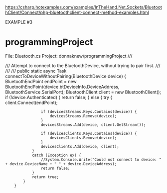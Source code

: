 https://csharp.hotexamples.com/examples/InTheHand.Net.Sockets/BluetoothClient/Connect/php-bluetoothclient-connect-method-examples.html

EXAMPLE #3


# programmingProject

File: Bluetooth.cs  Project: donnaknew/programmingProject
        /// <summary>
        /// Attempt to connect to the BluetoothDevice, without trying to pair first.
        /// </summary>
        /// <param name="device"></param>
        /// <returns></returns>
        public static async Task<Boolean> connectToDeviceWithoutPairing(BluetoothDevice device) {
            BluetoothEndPoint endPoint = new BluetoothEndPoint(device.btDeviceInfo.DeviceAddress, BluetoothService.SerialPort);
            BluetoothClient client = new BluetoothClient();
            if (!device.Authenticated) {
                return false;
            }
            else {
                try {
                    client.Connect(endPoint);

                    if (devicesStreams.Keys.Contains(device)) {
                        devicesStreams.Remove(device);
                    }
                    devicesStreams.Add(device, client.GetStream());

                    if (devicesClients.Keys.Contains(device)) {
                        devicesClients.Remove(device);
                    }
                    devicesClients.Add(device, client);
                }
                catch (Exception ex) {
                    //System.Console.Write("Could not connect to device: " + device.DeviceName + " " + device.DeviceAddress);
                    return false;
                }
                return true;
            }
        }

